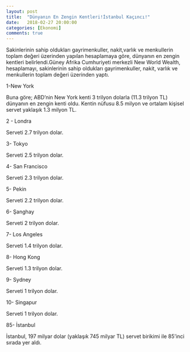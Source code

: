 ```yaml
---
layout: post
title:  "Dünyanın En Zengin Kentleri!İstanbul Kaçıncı!"
date:   2018-02-27 20:00:00
categories: [Ekonomi]
comments: true
---
```

Sakinlerinin sahip oldukları gayrimenkuller, nakit,varlık ve menkullerin toplam değeri üzerinden yapılan hesaplamaya göre, dünyanın en
zengin kentleri belirlendi.Güney Afrika Cumhuriyeti merkezli New World Wealth, hesaplamayı, sakinlerinin sahip oldukları gayrimenkuller, nakit, varlık ve menkullerin 
toplam değeri üzerinden yaptı. 


1-New York

Buna göre; ABD’nin New York kenti 3 trilyon dolarla (11.3 trilyon TL) dünyanın en zengin kenti oldu. Kentin nüfusu 8.5 milyon ve ortalam
kişisel servet yaklaşık 1.3 milyon TL. 

2 - Londra

Serveti 2.7 trilyon dolar.

3- Tokyo

Serveti 2.5 trilyon dolar.

4- San Francisco

Serveti 2.3 trilyon dolar.

5- Pekin

Serveti 2.2 trilyon dolar.


6- Şanghay

Serveti 2 trilyon dolar. 


7- Los Angeles

Serveti 1.4 trilyon dolar.


8- Hong Kong

Serveti 1.3 trilyon dolar. 



9- Sydney

Serveti 1 trilyon dolar.



10- Singapur


Serveti 1 trilyon dolar.



85- İstanbul

İstanbul, 197 milyar dolar (yaklaşık 745 milyar TL) servet birikimi ile 85’inci sırada yer aldı.
